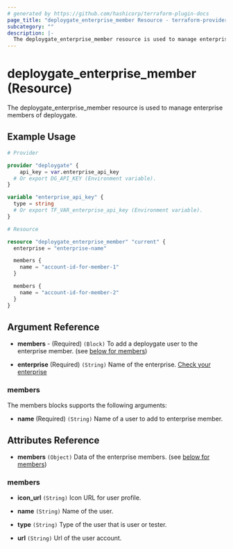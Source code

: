 ```yaml
---
# generated by https://github.com/hashicorp/terraform-plugin-docs
page_title: "deploygate_enterprise_member Resource - terraform-provider-deploygate"
subcategory: ""
description: |-
  The deploygate_enterprise_member resource is used to manage enterprise members of deploygate.
---
```


# deploygate_enterprise_member (Resource)

The deploygate_enterprise_member resource is used to manage enterprise members of deploygate.

<!-- schema generated by tfplugindocs -->
## Example Usage

```tf
# Provider

provider "deploygate" {
	api_key = var.enterprise_api_key
  # Or export DG_API_KEY (Environment variable).
}

variable "enterprise_api_key" {
  type = string
  # Or export TF_VAR_enterprise_api_key (Environment variable).
}

# Resource

resource "deploygate_enterprise_member" "current" {
  enterprise = "enterprise-name"

  members {
    name = "account-id-for-member-1"
  }

  members {
    name = "account-id-for-member-2"
  }
}
```

## Argument Reference

- **members** - (Required) `(Block)` To add a deploygate user to the enterprise member. (see [below for members](#members))

- **enterprise** (Required) `(String)` Name of the enterprise. [Check your enterprise](https://deploygate.com/enterprises)

### members

The members blocks supports the following arguments:

- **name** (Required) `(String)` Name of a user to add to enterprise member.

## Attributes Reference

- **members** `(Object)` Data of the enterprise members.  (see [below for members](#members))

### members

- **icon_url** `(String)` Icon URL for user profile.

- **name** `(String)` Name of the user.

- **type** `(String)` Type of the user that is user or tester.

- **url** `(String)` Url of the user account.
